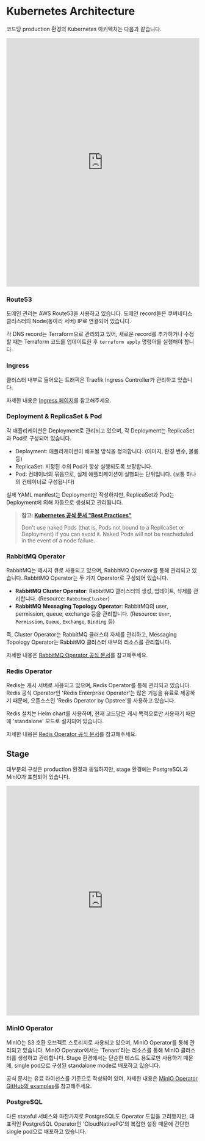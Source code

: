 # Kubernetes Architecture

코드당 production 환경의 Kubernetes 아키텍처는 다음과 같습니다.

<iframe style="border: 1px solid rgba(0, 0, 0, 0.1);" width="100%" height="650" src="https://embed.figma.com/board/XYQdgzT4zQEjpNP2IM2FPB/Codedang-Docs?node-id=889-65&embed-host=share" allowfullscreen></iframe>

### Route53

도메인 관리는 AWS Route53을 사용하고 있습니다.
도메인 record들은 쿠버네티스 클러스터의 Node(동아리 서버) IP로 연결되어 있습니다.

각 DNS record는 Terraform으로 관리되고 있어, 새로운 record를 추가하거나 수정할 때는 Terraform 코드를 업데이트한 후 `terraform apply` 명령어를 실행해야 합니다.

### Ingress

클러스터 내부로 들어오는 트래픽은 Traefik Ingress Controller가 관리하고 있습니다.

자세한 내용은 [Ingress 페이지](./ingress.md)를 참고해주세요.

### Deployment & ReplicaSet & Pod

각 애플리케이션은 Deployment로 관리되고 있으며, 각 Deployment는 ReplicaSet과 Pod로 구성되어 있습니다.

- Deployment: 애플리케이션이 배포될 방식을 정의합니다. (이미지, 환경 변수, 볼륨 등)
- ReplicaSet: 지정된 수의 Pod가 항상 실행되도록 보장합니다.
- Pod: 컨테이너의 묶음으로, 실제 애플리케이션이 실행되는 단위입니다. (보통 하나의 컨테이너로 구성됩니다)

실제 YAML manifest는 Deployment만 작성하지만, ReplicaSet과 Pod는 Deployment에 의해 자동으로 생성되고 관리됩니다.

> **참고: [Kubernetes 공식 문서 "Best Practices"](https://kubernetes.io/docs/concepts/configuration/overview/#naked-pods-vs-replicasets-deployments-and-jobs)**
>
> Don't use naked Pods (that is, Pods not bound to a ReplicaSet or Deployment) if you can avoid it. Naked Pods will not be rescheduled in the event of a node failure.

### RabbitMQ Operator

RabbitMQ는 메시지 큐로 사용되고 있으며, RabbitMQ Operator를 통해 관리되고 있습니다. RabbitMQ Operator는 두 가지 Operator로 구성되어 있습니다.

- **RabbitMQ Cluster Operator**: RabbitMQ 클러스터의 생성, 업데이트, 삭제를 관리합니다. (Resource: `RabbitmqCluster`)
- **RabbitMQ Messaging Topology Operator**: RabbitMQ의 user, permission, queue, exchange 등을 관리합니다. (Resource: `User`, `Permission`, `Queue`, `Exchange`, `Binding` 등)

즉, Cluster Operator는 RabbitMQ 클러스터 자체를 관리하고, Messaging Topology Operator는 RabbitMQ 클러스터 내부의 리소스를 관리합니다.

자세한 내용은 [RabbitMQ Operator 공식 문서](https://www.rabbitmq.com/kubernetes/operator/operator-overview)를 참고해주세요.

### Redis Operator

Redis는 캐시 서버로 사용되고 있으며, Redis Operator를 통해 관리되고 있습니다. Redis 공식 Operator인 'Redis Enterprise Operator'는 많은 기능을 유료로 제공하기 때문에, 오픈소스인 'Redis Operator by Opstree'를 사용하고 있습니다.

Redis 설치는 Helm chart를 사용하며, 현재 코드당은 캐시 목적으로만 사용하기 때문에 'standalone' 모드로 설치되어 있습니다.

자세한 내용은 [Redis Operator 공식 문서](https://redis-operator.opstree.dev/docs/getting-started/)를 참고해주세요.

## Stage

대부분의 구성은 production 환경과 동일하지만, stage 환경에는 PostgreSQL과 MinIO가 포함되어 있습니다.

<iframe style="border: 1px solid rgba(0, 0, 0, 0.1);" width="100%" height="600" src="https://embed.figma.com/board/XYQdgzT4zQEjpNP2IM2FPB/Codedang-Docs?node-id=890-356&embed-host=share" allowfullscreen></iframe>

### MinIO Operator

MinIO는 S3 호환 오브젝트 스토리지로 사용되고 있으며, MinIO Operator를 통해 관리되고 있습니다. MinIO Operator에서는 'Tenant'라는 리소스를 통해 MinIO 클러스터를 생성하고 관리합니다. Stage 환경에서는 단순한 테스트 용도로만 사용하기 때문에, single pod으로 구성된 standalone mode로 배포하고 있습니다.

공식 문서는 유료 라이선스를 기준으로 작성되어 있어, 자세한 내용은 [MinIO Operator GitHub의 examples](https://github.com/minio/operator/blob/master/examples/kustomization/base/tenant.yaml)를 참고해주세요.

### PostgreSQL

다른 stateful 서비스와 마찬가지로 PostgreSQL도 Operator 도입을 고려했지만, 대표적인 PostgreSQL Operator인 'CloudNativePG'의 복잡한 설정 때문에 간단한 single pod으로 배포하고 있습니다.
